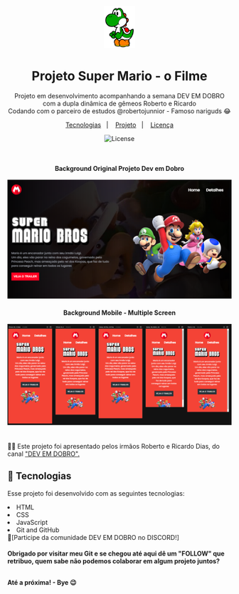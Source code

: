 # <div align="center"><a href="https://mariantune.github.io/projeto-mario/"><img width="70px" src="./src/imagens/yoshi.png" alt="projeto-site-mario"></a>
</div>


<h1 align="center"> Projeto Super Mario - o Filme </h1>

<p align="center">
Projeto em desenvolvimento acompanhando a semana DEV EM DOBRO com a dupla dinâmica de gêmeos Roberto e Ricardo <br>
  Codando com o parceiro de estudos @robertojunnior - Famoso nariguds 😂
</p>

<p align="center">
  <a href="#-tecnologias">Tecnologias</a>&nbsp;&nbsp;&nbsp;|&nbsp;&nbsp;&nbsp;
  <a href="#-projeto">Projeto</a>&nbsp;&nbsp;&nbsp;|&nbsp;&nbsp;&nbsp;
  <a href="#memo-licença">Licença</a>
</p>


<p align="center">
  <img alt="License" src="https://img.shields.io/static/v1?label=license&message=MIT&color=49AA26&labelColor=000000">
</p>

<br>

  <div align="center">
    <h4> Background Original Projeto Dev em Dobro
    <br>
    <br>
      <a target="_blank" href="https://mariantune.github.io/projeto-mario/">
      <img src="./src/imagens/1.png" alt="Site Projeto Mario">
      </a>
    <br>
    <h4> Background Mobile - Multiple Screen
    <br>
    <br>
      <a target="_blank" href="https://mariantune.github.io/projeto-mario/">
      <img src="./src/imagens/2.png" alt="projeto-site-mario">
      </a>
  </div>

<br>
  🧑‍🚀 Este projeto foi apresentado pelos irmãos Roberto e Ricardo Dias, do canal <a target="_blank" href="https://www.youtube.com/@DevemDobro">"DEV EM DOBRO".
</a>

<br>

## 🚀 Tecnologias

Esse projeto foi desenvolvido com as seguintes tecnologias:

<li> HTML
<li> CSS
<li> JavaScript
<li> Git and GitHub
<br>
🚀[Participe da comunidade DEV EM DOBRO no DISCORD!] <a target="_blank" href="https://discord.gg/73Fk62aM"></a>

    
<h4> Obrigado por visitar meu Git e se chegou até aqui dê um "FOLLOW" que retribuo, quem sabe não podemos colaborar em algum projeto juntos?
  <br>
  <br>
<p> Até a próxima! - Bye 😉

